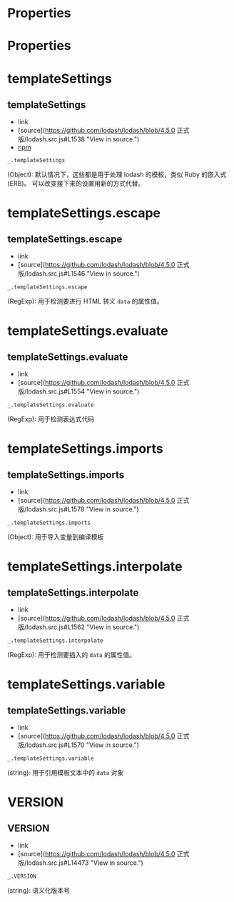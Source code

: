 # Properties

# Properties

# templateSettings

## templateSettings

*   link
*   [source](https://github.com/lodash/lodash/blob/4.5.0 正式版/lodash.src.js#L1538 "View in source.")
*   [npm](https://www.npmjs.com/package/lodash.templatesettings "See the npm package.")

```
_.templateSettings 
```

(Object): 默认情况下，这些都是用于处理 lodash 的模板，类似 Ruby 的嵌入式 (ERB)。 可以改变接下来的设置用新的方式代替。

# templateSettings.escape

## templateSettings.escape

*   link
*   [source](https://github.com/lodash/lodash/blob/4.5.0 正式版/lodash.src.js#L1546 "View in source.")

```
_.templateSettings.escape 
```

(RegExp): 用于检测要进行 HTML 转义 `data` 的属性值。

# templateSettings.evaluate

## templateSettings.evaluate

*   link
*   [source](https://github.com/lodash/lodash/blob/4.5.0 正式版/lodash.src.js#L1554 "View in source.")

```
_.templateSettings.evaluate 
```

(RegExp): 用于检测表达式代码

# templateSettings.imports

## templateSettings.imports

*   link
*   [source](https://github.com/lodash/lodash/blob/4.5.0 正式版/lodash.src.js#L1578 "View in source.")

```
_.templateSettings.imports 
```

(Object): 用于导入变量到编译模板

# templateSettings.interpolate

## templateSettings.interpolate

*   link
*   [source](https://github.com/lodash/lodash/blob/4.5.0 正式版/lodash.src.js#L1562 "View in source.")

```
_.templateSettings.interpolate 
```

(RegExp): 用于检测要插入的 `data` 的属性值。

# templateSettings.variable

## templateSettings.variable

*   link
*   [source](https://github.com/lodash/lodash/blob/4.5.0 正式版/lodash.src.js#L1570 "View in source.")

```
_.templateSettings.variable 
```

(string): 用于引用模板文本中的 `data` 对象

# VERSION

## VERSION

*   link
*   [source](https://github.com/lodash/lodash/blob/4.5.0 正式版/lodash.src.js#L14473 "View in source.")

```
_.VERSION 
```

(string): 语义化版本号